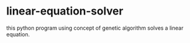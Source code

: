 # linear-equation-solver
this python program using concept of genetic algorithm solves a linear equation.
